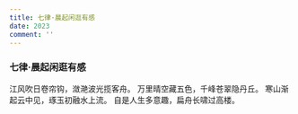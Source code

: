 ```yaml
---
title: 七律·晨起闲逛有感
date: 2023
comment: ''
---
```

### 七律·晨起闲逛有感

江风吹日卷帘钩，潋滟波光揽客舟。
万里晴空藏五色，千峰苍翠隐丹丘。
寒山渐起云中见，琢玉初融水上流。
自是人生多意趣，扁舟长啸过高楼。
